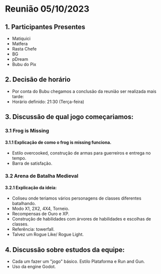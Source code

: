 # Reunião 05/10/2023

## 1. Participantes Presentes

- Matiquici
- Matfera
- Rasta Chefe
- BG
- pDream
- Bubu do Pix

## 2. Decisão de horário

- Por conta do Bubu chegamos a conclusão da reunião ser realizada mais tarde:
- Horário definido: 21:30 (Terça-feira)

## 3. Discussão de qual jogo começariamos:

### 3.1 Frog is Missing

#### 3.1.1 Explicação de como o frog is missing funciona.

- Estilo overcooked, construção de armas para guerreiros e entrega no tempo.
- Barra de satisfação.

### 3.2 Arena de Batalha Medieval

#### 3.2.1 Explicação da ideia:

- Coliseu onde teriamos vários personagens de classes diferentes batalhando.
- Modo X1, 2X2, 4X4, Torneio.
- Recompensas de Ouro e XP.
- Construção de habilidades com árvores de habilidades e escolhas de classes.
- Referência: towerfall.
- Talvez um Rogue Like/ Rogue Light.

## 4. Discussão sobre estudos da equipe:

- Cada um fazer um "jogo" básico. Estilo Plataforma e Run and Gun.
- Uso da engine Godot.
